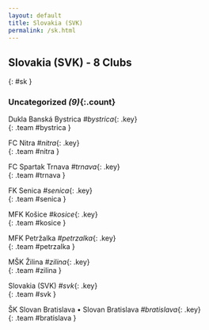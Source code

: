 ```yaml
---
layout: default
title: Slovakia (SVK)
permalink: /sk.html
---
```



## Slovakia (SVK) - 8 Clubs
{: #sk }









### Uncategorized _(9)_{:.count}


Dukla Banská Bystrica   _#bystrica_{: .key} <br>
{: .team #bystrica }

FC Nitra   _#nitra_{: .key} <br>
{: .team #nitra }

FC Spartak Trnava   _#trnava_{: .key} <br>
{: .team #trnava }

FK Senica   _#senica_{: .key} <br>
{: .team #senica }

MFK Košice   _#kosice_{: .key} <br>
{: .team #kosice }

MFK Petržalka   _#petrzalka_{: .key} <br>
{: .team #petrzalka }

MŠK Žilina   _#zilina_{: .key} <br>
{: .team #zilina }

Slovakia  (SVK)  _#svk_{: .key} <br>
{: .team #svk }

ŠK Slovan Bratislava • Slovan Bratislava   _#bratislava_{: .key} <br>
{: .team #bratislava }


 
